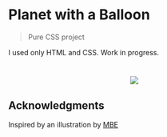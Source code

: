 # Planet with a Balloon
> Pure CSS project
 
I used only HTML and CSS. Work in progress.

<h1 align="center">
<img src="https://i.gyazo.com/3b2c0c8aaa426bac9edee8d67fd1f962.gif">
</h1>

## Acknowledgments

Inspired by an illustration by [MBE](https://dribbble.com/Madebyelvis)

